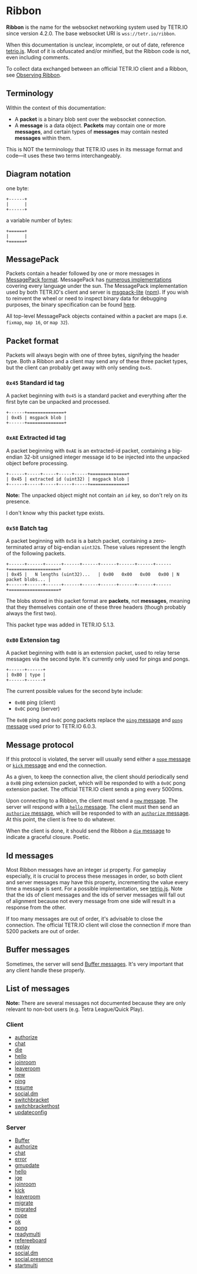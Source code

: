 # Ribbon

**Ribbon** is the name for the websocket networking system used by TETR.IO since version 4.2.0. The base websocket URI is `wss://tetr.io/ribbon`.

When this documentation is unclear, incomplete, or out of date, reference [tetrio.js](https://tetr.io/js/tetrio.js). Most of it is obfuscated and/or minified, but the Ribbon code is not, even including comments.

To collect data exchanged between an official TETR.IO client and a Ribbon, see [Observing Ribbon](Observing_Ribbon.md).

## Terminology

Within the context of this documentation:
* A **packet** is a binary blob sent over the websocket connection.
* A **message** is a data object. **Packets** may contain one or more **messages**, and certain types of **messages** may contain nested **messages** within them.

This is NOT the terminology that TETR.IO uses in its message format and code—it uses these two terms interchangeably.

## Diagram notation

one byte:

```
+------+
|      |
+------+
```

a variable number of bytes:

```
+======+
|      |
+======+
```

## MessagePack

Packets contain a header followed by one or more messages in [MessagePack format](https://msgpack.org/). MessagePack has [numerous implementations](https://msgpack.org/index.html#languages) covering every language under the sun. The MessagePack implementation used by both TETR.IO's client and server is [msgpack-lite](https://github.com/kawanet/msgpack-lite) ([npm](https://www.npmjs.com/package/msgpack-lite)). If you wish to reinvent the wheel or need to inspect binary data for debugging purposes, the binary specification can be found [here](https://github.com/msgpack/msgpack/blob/master/spec.md).

All top-level MessagePack objects contained within a packet are maps (i.e. `fixmap`, `map 16`, or `map 32`).

## Packet format

Packets will always begin with one of three bytes, signifying the header type. Both a Ribbon and a client may send any of these three packet types, but the client can probably get away with only sending `0x45`.

### `0x45` Standard id tag

A packet beginning with `0x45` is a standard packet and everything after the first byte can be unpacked and processed.

```
+------+==============+
| 0x45 | msgpack blob |
+------+==============+
```

### `0xAE` Extracted id tag

A packet beginning with `0xAE` is an extracted-id packet, containing a big-endian 32-bit unsigned integer message id to be injected into the unpacked object before processing.

```
+------+-----+-----+-----+-----+==============+
| 0x45 | extracted id (uint32) | msgpack blob |
+------+-----+-----+-----+-----+==============+
```

**Note:** The unpacked object might not contain an `id` key, so don't rely on its presence.

I don't know why this packet type exists.

### `0x58` Batch tag

A packet beginning with `0x58` is a batch packet, containing a zero-terminated array of big-endian `uint32`s. These values represent the length of the following packets.

```
+------+------+------+------+------+------+------+------+------+===================+
| 0x45 |   N lengths (uint32)...   | 0x00   0x00   0x00   0x00 | N packet blobs... |
+------+------+------+------+------+------+------+------+------+===================+
```

The blobs stored in this packet format are **packets**, not **messages**, meaning that they themselves contain one of these three headers (though probably always the first two).

This packet type was added in TETR.IO 5.1.3.

### `0xB0` Extension tag

A packet beginning with `0xB0` is an extension packet, used to relay terse messages via the second byte. It's currently only used for pings and pongs.

```
+------+------+
| 0xB0 | type |
+------+------+
```

The current possible values for the second byte include:

* `0x0B` ping (client)
* `0x0C` pong (server)

The `0x0B` ping and `0x0C` pong packets replace the [`ping` message](Messages/client_ping.md) and [`pong` message](Messages/server_pong.md) used prior to TETR.IO 6.0.3.

## Message protocol

If this protocol is violated, the server will usually send either a [`nope` message](Messages/server_nope.md) or [`kick` message](Messages/server_kick.md) and end the connection.

As a given, to keep the connection alive, the client should periodically send a `0x0B` ping extension packet, which will be responded to with a `0x0C` pong extension packet. The official TETR.IO client sends a ping every 5000ms.

Upon connecting to a Ribbon, the client must send a [`new` message](Messages/client_new.md). The server will respond with a [`hello` message](Messages/server_hello.md). The client must then send an [`authorize` message](Messages/client_authorize.md), which will be responded to with an [`authorize` message](Messages/server_authorize.md). At this point, the client is free to do whatever.

When the client is done, it should send the Ribbon a [`die` message](Messages/client_die.md) to indicate a graceful closure. Poetic.

## Id messages

Most Ribbon messages have an integer `id` property. For gameplay especially, it is crucial to process these messages in order, so both client and server messages may have this property, incrementing the value every time a message is sent. For a possible implementation, see [tetrio.js](https://tetr.io/js/tetrio.js). Note that the ids of client messages and the ids of server messages will fall out of alignment because not every message from one side will result in a response from the other.

If too many messages are out of order, it's advisable to close the connection. The official TETR.IO client will close the connection if more than 5200 packets are out of order.

## Buffer messages

Sometimes, the server will send [Buffer messages](Messages/server_Buffer.md). It's very important that any client handle these properly.

## List of messages

**Note:** There are several messages not documented because they are only relevant to non-bot users (e.g. Tetra League/Quick Play).

### Client

* [authorize](Messages/client_authorize.md)
* [chat](Messages/client_chat.md)
* [die](Messages/client_die.md)
* [hello](Messages/client_hello.md)
* [joinroom](Messages/client_joinroom.md)
* [leaveroom](Messages/client_leaveroom.md)
* [new](Messages/client_new.md)
* [ping](Messages/client_ping.md)
* [resume](Messages/client_resume.md)
* [social.dm](Messages/client_social_dm.md)
* [switchbracket](Messages/client_switchbracket.md)
* [switchbrackethost](Messages/client_switchbrackethost.md)
* [updateconfig](Messages/client_updateconfig.md)

### Server


* [Buffer](Messages/server_Buffer.md)
* [authorize](Messages/server_authorize.md)
* [chat](Messages/server_chat.md)
* [error](Messages/server_error.md)
* [gmupdate](Messages/server_gmupdate.md)
* [hello](Messages/server_hello.md)
* [ige](Messages/server_ige.md)
* [joinroom](Messages/server_joinroom.md)
* [kick](Messages/server_kick.md)
* [leaveroom](Messages/server_leaveroom.md)
* [migrate](Messages/server_migrate.md)
* [migrated](Messages/server_migrated.md)
* [nope](Messages/server_nope.md)
* [ok](Messages/server_ok.md)
* [pong](Messages/server_pong.md)
* [readymulti](Messages/server_readymulti.md)
* [refereeboard](Messages/server_refereeboard.md)
* [replay](Messages/server_replay.md)
* [social.dm](Messages/server_social_dm.md)
* [social.presence](Messages/server_social_presence.md)
* [startmulti](Messages/server_startmulti.md)
